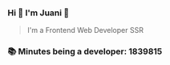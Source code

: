 ### Hi 👋 I&#39;m Juani 🦁

> I&#39;m a Frontend Web Developer SSR

### 📚 Minutes being a developer: 1839815
